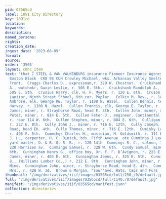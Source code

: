 ```yaml
---
pid: 03565cd
label: 1891 City Directory
key: 1891cd
location: 
keywords: 
description: 
named_persons: 
rights: 
creation_date: 
ingest_date: '2023-08-09'
format: 
source: 
order: '3565'
layout: cmhc_item
text: 'that I STEEL & VAN VALKENBURG insurance Pioneer Insurance Agency, 21 and 22
  Boston Block  CRO 98 CUN Crowley Michael, wks. Arkansas Valley Smelter, r. 631 W.
  Front.  Cruggs Charles D., expressman,r. 329 W. Chestnut.  Cruikshank Alexander
  A., watchmkr, Gavin Leslie, r. 505 E. 5th.-  Cruikshank Randolph A., mining, r.
  505 E. 5th.  Crusius Harry, clk, H. F. Myers, r. 120 E. 6th.  Cruson Edward H.,
  janitor, Ninth Street School, 9th cor. Poplar.  Culkin M. Rev., r. 142 E. 4th.  Cullen
  Ambrose, elk, George KE. Taylor, r. 1108 N. Hazel.  Cullen Dennis, teamster, John
  Harvey, r. 1108 N. Hazel.  Cullen Francis, clk, George E. Taylor, r. 1108 N. Hazel.  Cullen
  James, miner, r. Strayhorse Road, head E. 4th.  Cullen John, miner, r. 324 E. 5th.  Callen
  Peter, miner, r. 814 E. 5th.  Cullen Feter J., engineer, Continental Chief Mine,
  r. rear 114 W. 6th.  Cullen Stephen, miner, r. 804 E. 6th.  Culligan Patrick, fireman,
  r. 227 E. 8th.  Cully John J., miner, r. 716 E. 12th,  Cully Joseph, miner, r. Strayhorse
  Road, head EK. 4th.  Cully Thomas, miner, r. 716 E. 12th.  Cumisky Larry, miner,
  r. 405 E. 5th.  Cummihgs Charles H., musician, M. Goldsmith, r. 111 E. 7th.  Cummings
  J. H., carpenter, H. C. Dimick, bds. Fifth Avenue  ote Cummings J Lewis J., gen’]
  yard master, D. & R. G. R. R., r. 120 14th  Cummings R. C., saloon, 114 W. 2d, r.
  220 Harrison av.  Cummings Samuel, r. 328 W. 6th.  Cundy Samuel, miner, r. 217 E.
  6th.  Cunningham Henry G., office boy, Dr. F. F. D’Avignon, r. 225 E. 10th.  Cunningham
  James, miner, r. 404 E. 6th.  Cunningham James, r. 325 E. 5th.  Cunningham James
  B., (Williams Lumber Co.,) r. 212 E. 9th.  Cunningham John, miner, r. Evening Star
  Mine.  Cunningham John, miner, r. Strayhorse Road, head E. 4th.  Cunningham M. A.
  Mrs., r. 428 W. 3d.  Brown & Morgan, “sou''ave. Hats, Caps and Furs    '
thumbnail: "/img/derivatives/iiif/images/03565cd/full/250,/0/default.jpg"
full: "/img/derivatives/iiif/images/03565cd/full/1140,/0/default.jpg"
manifest: "/img/derivatives/iiif/03565cd/manifest.json"
collection: directories
---
```

